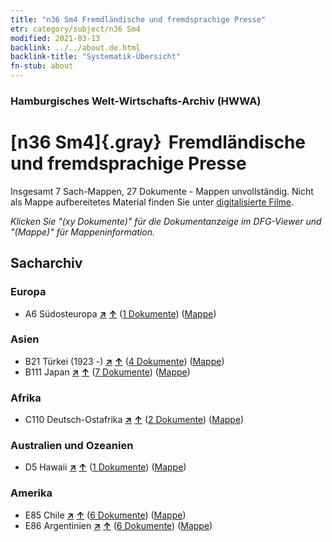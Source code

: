 ```yaml
---
title: "n36 Sm4 Fremdländische und fremdsprachige Presse"
etr: category/subject/n36 Sm4
modified: 2021-03-13
backlink: ../../about.de.html
backlink-title: "Systematik-Übersicht"
fn-stub: about
---
```


### Hamburgisches Welt-Wirtschafts-Archiv (HWWA)
# [n36 Sm4]{.gray}&#8201; Fremdländische und fremdsprachige Presse&#160; 




Insgesamt 7 Sach-Mappen, 27 Dokumente - Mappen unvollständig.
Nicht als Mappe aufbereitetes Material finden Sie unter [digitalisierte Filme](/film/h1_sh).

_Klicken Sie "(xy Dokumente)" für die Dokumentanzeige im DFG-Viewer und "(Mappe)" für Mappeninformation._

## Sacharchiv




### Europa

- A6 Südosteuropa [**&nearr;**](../../../geo/i/140900/about.de.html "Südosteuropa (alle Mappen)") [**&uarr;**](../../../geo/about.de.html#A6 "Ländersystematik") (<a href="https://pm20.zbw.eu/dfgview/sh/140900,145711" title="über: Südosteuropa : Fremdländische und fremdsprachige Presse" target="_blank">1 Dokumente</a>) ([Mappe](http://purl.org/pressemappe20/folder/sh/140900,145711))

### Asien

- B21 Türkei (1923 -) [**&nearr;**](../../../geo/i/141111/about.de.html "Türkei (1923 -) (alle Mappen)") [**&uarr;**](../../../geo/about.de.html#B21 "Ländersystematik") (<a href="https://pm20.zbw.eu/dfgview/sh/141111,145711" title="über: Türkei (1923 -) : Fremdländische und fremdsprachige Presse" target="_blank">4 Dokumente</a>) ([Mappe](http://purl.org/pressemappe20/folder/sh/141111,145711))
- B111 Japan [**&nearr;**](../../../geo/i/141272/about.de.html "Japan (alle Mappen)") [**&uarr;**](../../../geo/about.de.html#B111 "Ländersystematik") (<a href="https://pm20.zbw.eu/dfgview/sh/141272,145711" title="über: Japan : Fremdländische und fremdsprachige Presse" target="_blank">7 Dokumente</a>) ([Mappe](http://purl.org/pressemappe20/folder/sh/141272,145711))

### Afrika

- C110 Deutsch-Ostafrika [**&nearr;**](../../../geo/i/141471/about.de.html "Deutsch-Ostafrika (alle Mappen)") [**&uarr;**](../../../geo/about.de.html#C110 "Ländersystematik") (<a href="https://pm20.zbw.eu/dfgview/sh/141471,145711" title="über: Deutsch-Ostafrika : Fremdländische und fremdsprachige Presse" target="_blank">2 Dokumente</a>) ([Mappe](http://purl.org/pressemappe20/folder/sh/141471,145711))

### Australien und Ozeanien

- D5 Hawaii [**&nearr;**](../../../geo/i/141595/about.de.html "Hawaii (alle Mappen)") [**&uarr;**](../../../geo/about.de.html#D5 "Ländersystematik") (<a href="https://pm20.zbw.eu/dfgview/sh/141595,145711" title="über: Hawaii : Fremdländische und fremdsprachige Presse" target="_blank">1 Dokumente</a>) ([Mappe](http://purl.org/pressemappe20/folder/sh/141595,145711))

### Amerika

- E85 Chile [**&nearr;**](../../../geo/i/141691/about.de.html "Chile (alle Mappen)") [**&uarr;**](../../../geo/about.de.html#E85 "Ländersystematik") (<a href="https://pm20.zbw.eu/dfgview/sh/141691,145711" title="über: Chile : Fremdländische und fremdsprachige Presse" target="_blank">6 Dokumente</a>) ([Mappe](http://purl.org/pressemappe20/folder/sh/141691,145711))
- E86 Argentinien [**&nearr;**](../../../geo/i/141692/about.de.html "Argentinien (alle Mappen)") [**&uarr;**](../../../geo/about.de.html#E86 "Ländersystematik") (<a href="https://pm20.zbw.eu/dfgview/sh/141692,145711" title="über: Argentinien : Fremdländische und fremdsprachige Presse" target="_blank">6 Dokumente</a>) ([Mappe](http://purl.org/pressemappe20/folder/sh/141692,145711))


